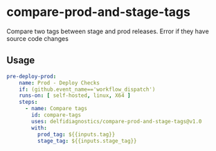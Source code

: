 # compare-prod-and-stage-tags
Compare two tags between stage and prod releases. Error if they have source code changes

## Usage

```yaml
pre-deploy-prod:
    name: Prod - Deploy Checks
    if: (github.event_name=='workflow_dispatch')
    runs-on: [ self-hosted, linux, X64 ]
    steps:
      - name: Compare tags
        id: compare-tags
        uses: delfidiagnostics/compare-prod-and-stage-tags@v1.0
        with:
          prod_tag: ${{inputs.tag}}
          stage_tag: ${{inputs.stage_tag}}
```